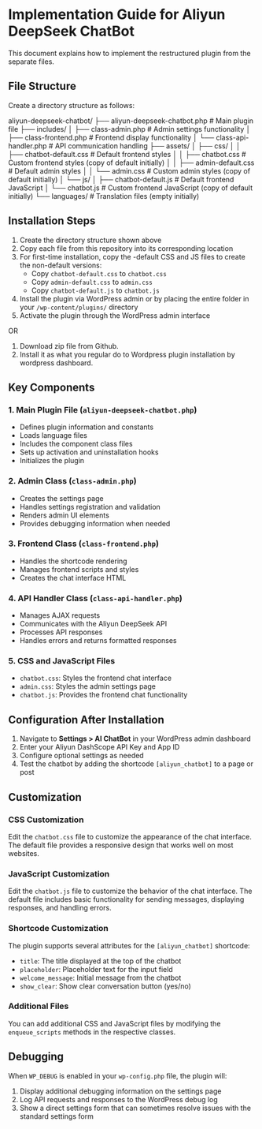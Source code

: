 # Implementation Guide for Aliyun DeepSeek ChatBot

This document explains how to implement the restructured plugin from the separate files.

## File Structure

Create a directory structure as follows:

aliyun-deepseek-chatbot/
├── aliyun-deepseek-chatbot.php       # Main plugin file
├── includes/
│   ├── class-admin.php               # Admin settings functionality
│   ├── class-frontend.php            # Frontend display functionality
│   └── class-api-handler.php         # API communication handling
├── assets/
│   ├── css/
│   │   ├── chatbot-default.css       # Default frontend styles
│   │   ├── chatbot.css               # Custom frontend styles (copy of default initially)
│   │   ├── admin-default.css         # Default admin styles
│   │   └── admin.css                 # Custom admin styles (copy of default initially)
│   └── js/
│       ├── chatbot-default.js        # Default frontend JavaScript
│       └── chatbot.js                # Custom frontend JavaScript (copy of default initially)
└── languages/                        # Translation files (empty initially)

## Installation Steps

1. Create the directory structure shown above
2. Copy each file from this repository into its corresponding location
3. For first-time installation, copy the -default CSS and JS files to create the non-default versions:
   - Copy `chatbot-default.css` to `chatbot.css`
   - Copy `admin-default.css` to `admin.css`
   - Copy `chatbot-default.js` to `chatbot.js`
4. Install the plugin via WordPress admin or by placing the entire folder in your `/wp-content/plugins/` directory
5. Activate the plugin through the WordPress admin interface

OR

1. Download zip file from Github.
2. Install it as what you regular do to Wordpress plugin installation by wordpress dashboard.

## Key Components

### 1. Main Plugin File (`aliyun-deepseek-chatbot.php`)
- Defines plugin information and constants
- Loads language files
- Includes the component class files
- Sets up activation and uninstallation hooks
- Initializes the plugin

### 2. Admin Class (`class-admin.php`)
- Creates the settings page
- Handles settings registration and validation
- Renders admin UI elements
- Provides debugging information when needed

### 3. Frontend Class (`class-frontend.php`)
- Handles the shortcode rendering
- Manages frontend scripts and styles
- Creates the chat interface HTML

### 4. API Handler Class (`class-api-handler.php`)
- Manages AJAX requests
- Communicates with the Aliyun DeepSeek API
- Processes API responses
- Handles errors and returns formatted responses

### 5. CSS and JavaScript Files
- `chatbot.css`: Styles the frontend chat interface
- `admin.css`: Styles the admin settings page
- `chatbot.js`: Provides the frontend chat functionality

## Configuration After Installation

1. Navigate to **Settings > AI ChatBot** in your WordPress admin dashboard
2. Enter your Aliyun DashScope API Key and App ID
3. Configure optional settings as needed
4. Test the chatbot by adding the shortcode `[aliyun_chatbot]` to a page or post

## Customization

### CSS Customization
Edit the `chatbot.css` file to customize the appearance of the chat interface. The default file provides a responsive design that works well on most websites.

### JavaScript Customization
Edit the `chatbot.js` file to customize the behavior of the chat interface. The default file includes basic functionality for sending messages, displaying responses, and handling errors.

### Shortcode Customization
The plugin supports several attributes for the `[aliyun_chatbot]` shortcode:
- `title`: The title displayed at the top of the chatbot
- `placeholder`: Placeholder text for the input field
- `welcome_message`: Initial message from the chatbot
- `show_clear`: Show clear conversation button (yes/no)

### Additional Files
You can add additional CSS and JavaScript files by modifying the `enqueue_scripts` methods in the respective classes.

## Debugging

When `WP_DEBUG` is enabled in your `wp-config.php` file, the plugin will:
1. Display additional debugging information on the settings page
2. Log API requests and responses to the WordPress debug log
3. Show a direct settings form that can sometimes resolve issues with the standard settings form